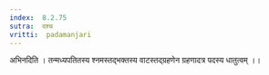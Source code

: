 ```yaml
---
index:  8.2.75
sutra:  दश्च
vritti:  padamanjari
---
```


अभिनदिति । तन्मध्यपतितस्य श्नमस्तद्भक्तस्य वाटस्तद्ग्रहणेन ग्रहणादत्र पदस्य धातुत्वम् ।।

